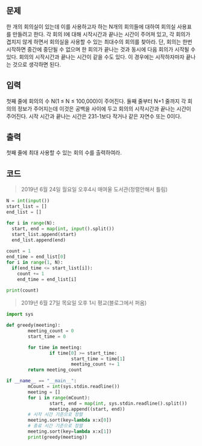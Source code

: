 ## 문제
한 개의 회의실이 있는데 이를 사용하고자 하는 N개의 회의들에 대하여 회의실 사용표를 만들려고 한다.
각 회의 I에 대해 시작시간과 끝나는 시간이 주어져 있고, 각 회의가 겹치지 않게 하면서 회의실을 사용할 수 있는 최대수의 회의를 찾아라.
단, 회의는 한번 시작하면 중간에 중단될 수 없으며 한 회의가 끝나는 것과 동시에 다음 회의가 시작될 수 있다.
회의의 시작시간과 끝나는 시간이 같을 수도 있다. 이 경우에는 시작하자마자 끝나는 것으로 생각하면 된다.

## 입력
첫째 줄에 회의의 수 N(1 ≤ N ≤ 100,000)이 주어진다.
둘째 줄부터 N+1 줄까지 각 회의의 정보가 주어지는데 이것은 공백을 사이에 두고 회의의 시작시간과 끝나는 시간이 주어진다.
시작 시간과 끝나는 시간은 231-1보다 작거나 같은 자연수 또는 0이다.

## 출력
첫째 줄에 최대 사용할 수 있는 회의 수를 출력하여라.

## 코드
> 2019년 6월 24일 월요일 오후4시 매여울 도서관(정렬안해서 틀림)
```python
N = int(input())
start_list = []
end_list = []

for i in range(N):
  start, end = map(int, input().split())
  start_list.append(start)
  end_list.append(end)
  
count = 1
end_time = end_list[0]
for i in range(1, N):
  if(end_time <= start_list[i]):
    count += 1
    end_time = end_list[i]
    
print(count)
```

> 2019년 6월 27일 목요일 오후 1시 평교(블로그에서 퍼옴)
```python
import sys

def greedy(meeting):
        meeting_count = 0
        start_time = 0

        for time in meeting:
                if time[0] >= start_time:
                        start_time = time[1]
                        meeting_count += 1
        return meeting_count

if __name__ == "__main__":
        mCount = int(sys.stdin.readline())
        meeting = []
        for i in range(mCount):
                start, end = map(int, sys.stdin.readline().split())
                meeting.append((start, end))
        # 시작 시간 기준으로 정렬
        meeting.sort(key=lambda x:x[0])
        # 종료 시간 기준으로 정렬
        meeting.sort(key=lambda x:x[1])
        print(greedy(meeting))
```
